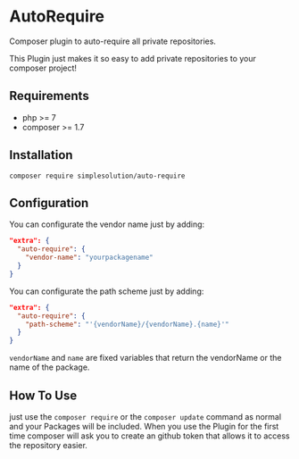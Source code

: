 # AutoRequire
Composer plugin to auto-require all private repositories.

This Plugin just makes it so easy to add private repositories to your composer project!

## Requirements

 * php >= 7
 * composer >= 1.7
 
## Installation

```
composer require simplesolution/auto-require
```
 
## Configuration

You can configurate the vendor name just by adding:

```json
"extra": {
  "auto-require": {
    "vendor-name": "yourpackagename"
  }
}
```

You can configurate the path scheme just by adding:

```json
"extra": {
  "auto-require": {
    "path-scheme": "'{vendorName}/{vendorName}.{name}'"
  }
}
```

`vendorName` and `name` are fixed variables that return the vendorName or the name of the package.

## How To Use

just use the `composer require` or the `composer update` command as normal and your Packages will be included. When you use the Plugin for the first time composer will ask you to create an github token that allows it to access the repository easier.
